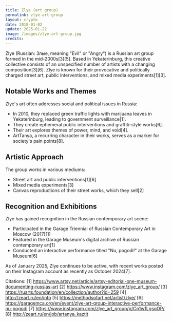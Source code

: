 ```yaml
---
title: Zlye (art group)  
permalink: zlye-art-group  
layout: crypto
date: 2018-01-02
update: 2025-01-22
image: /images/zlye-art-group.jpg
credits:
---
```


Zlye (Russian: Злые, meaning "Evil" or "Angry") is a Russian art group formed in the mid-2000s[3][5]. Based in Yekaterinburg, this creative collective consists of an unspecified number of artists with a changing composition[3][6]. Zlye is known for their provocative and politically charged street art, public interventions, and mixed media experiments[1][3].

## Notable Works and Themes

Zlye's art often addresses social and political issues in Russia:

- In 2010, they replaced green traffic lights with marijuana leaves in Yekaterinburg, leading to government surveillance[1].
- They create ephemeral public interventions and graffiti-style works[6].
- Their art explores themes of power, mind, and void[4].
- ArtTanya, a recurring character in their works, serves as a marker for society's pain points[8].

## Artistic Approach

The group works in various mediums:

- Street art and public interventions[1][6]
- Mixed media experiments[3]
- Canvas reproductions of their street works, which they sell[2]

## Recognition and Exhibitions

Zlye has gained recognition in the Russian contemporary art scene:

- Participated in the Garage Triennial of Russian Contemporary Art in Moscow (2017)[1]
- Featured in the Garage Museum's digital archive of Russian contemporary art[1]
- Conducted an interactive performance titled "Nu, pogodi!" at the Garage Museum[6]

As of January 2025, Zlye continues to be active, with recent works posted on their Instagram account as recently as October 2024[7].

Citations:
[1] https://www.artsy.net/article/artsy-editorial-one-museum-documenting-russias-art
[2] https://www.instagram.com/zlye_art_group/
[3] https://ruarts.foundation/en/collection/author?id=259
[4] http://zeart.ru/en/info
[5] https://methodsofart.net/artist/zlye/
[6] https://garagemca.org/en/event/zlye-art-group-interactive-performance-nu-pogodi
[7] https://www.instagram.com/zlye_art_group/p/Cp1w1LgsqOP/
[8] http://zeart.ru/en/job/artanya_kaztit
